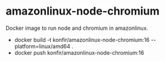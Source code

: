 amazonlinux-node-chromium
===

Docker image to run node and chromium in amazonlinux.

- docker build -t konfir/amazonlinux-node-chromium:16 --platform=linux/amd64 .
- docker push  konfir/amazonlinux-node-chromium:16
